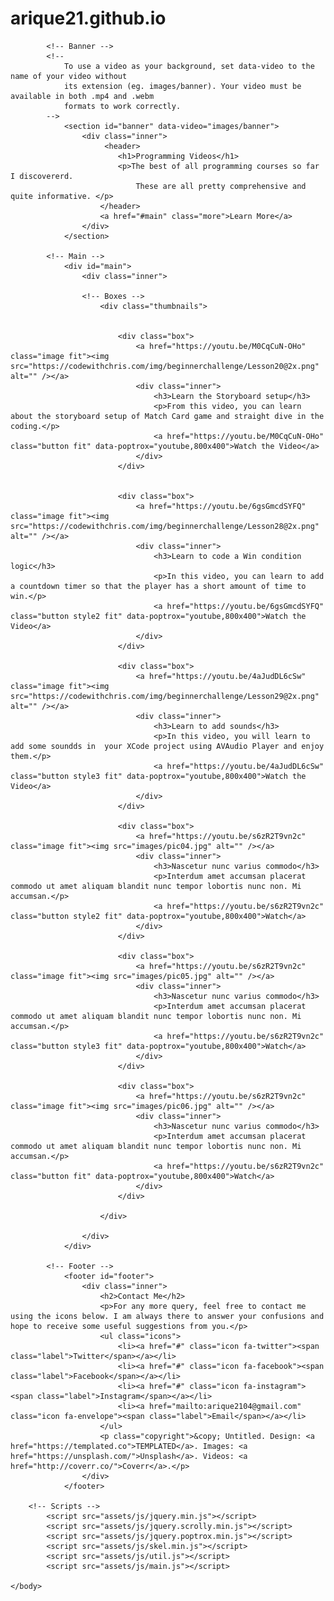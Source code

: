 # arique21.github.io

<!DOCTYPE HTML>
<!--
	Full Motion by TEMPLATED
	templated.co @templatedco
	Released for free under the Creative Commons Attribution 3.0 license (templated.co/license)
-->
<html>
	<head>
		<title>Arique Hasan Lohani</title>
		<meta charset="utf-8" />
		<meta name="viewport" content="width=device-width, initial-scale=1" />
		<link rel="stylesheet" href="assets/css/main.css" />
	</head>
	<body id="top">

			<!-- Banner -->
			<!--
				To use a video as your background, set data-video to the name of your video without
				its extension (eg. images/banner). Your video must be available in both .mp4 and .webm
				formats to work correctly.
			-->
				<section id="banner" data-video="images/banner">
					<div class="inner">
						 <header>
							<h1>Programming Videos</h1>
							<p>The best of all programming courses so far I discovererd.
								These are all pretty comprehensive and quite informative. </p>
						</header>
						<a href="#main" class="more">Learn More</a>
					</div>
				</section>

			<!-- Main -->
				<div id="main">
					<div class="inner">

					<!-- Boxes -->
						<div class="thumbnails">


							<div class="box">
								<a href="https://youtu.be/M0CqCuN-OHo" class="image fit"><img src="https://codewithchris.com/img/beginnerchallenge/Lesson20@2x.png" alt="" /></a>
								<div class="inner">
									<h3>Learn the Storyboard setup</h3>
									<p>From this video, you can learn about the storyboard setup of Match Card game and straight dive in the coding.</p>
									<a href="https://youtu.be/M0CqCuN-OHo" class="button fit" data-poptrox="youtube,800x400">Watch the Video</a>
								</div>
							</div>


							<div class="box">
								<a href="https://youtu.be/6gsGmcdSYFQ" class="image fit"><img src="https://codewithchris.com/img/beginnerchallenge/Lesson28@2x.png" alt="" /></a>
								<div class="inner">
									<h3>Learn to code a Win condition logic</h3>
									<p>In this video, you can learn to add a countdown timer so that the player has a short amount of time to win.</p>
									<a href="https://youtu.be/6gsGmcdSYFQ" class="button style2 fit" data-poptrox="youtube,800x400">Watch the Video</a>
								</div>
							</div>

							<div class="box">
								<a href="https://youtu.be/4aJudDL6cSw" class="image fit"><img src="https://codewithchris.com/img/beginnerchallenge/Lesson29@2x.png" alt="" /></a>
								<div class="inner">
									<h3>Learn to add sounds</h3>
									<p>In this video, you will learn to add some soundds in  your XCode project using AVAudio Player and enjoy them.</p>
									<a href="https://youtu.be/4aJudDL6cSw" class="button style3 fit" data-poptrox="youtube,800x400">Watch the Video</a>
								</div>
							</div>

							<div class="box">
								<a href="https://youtu.be/s6zR2T9vn2c" class="image fit"><img src="images/pic04.jpg" alt="" /></a>
								<div class="inner">
									<h3>Nascetur nunc varius commodo</h3>
									<p>Interdum amet accumsan placerat commodo ut amet aliquam blandit nunc tempor lobortis nunc non. Mi accumsan.</p>
									<a href="https://youtu.be/s6zR2T9vn2c" class="button style2 fit" data-poptrox="youtube,800x400">Watch</a>
								</div>
							</div>

							<div class="box">
								<a href="https://youtu.be/s6zR2T9vn2c" class="image fit"><img src="images/pic05.jpg" alt="" /></a>
								<div class="inner">
									<h3>Nascetur nunc varius commodo</h3>
									<p>Interdum amet accumsan placerat commodo ut amet aliquam blandit nunc tempor lobortis nunc non. Mi accumsan.</p>
									<a href="https://youtu.be/s6zR2T9vn2c" class="button style3 fit" data-poptrox="youtube,800x400">Watch</a>
								</div>
							</div>

							<div class="box">
								<a href="https://youtu.be/s6zR2T9vn2c" class="image fit"><img src="images/pic06.jpg" alt="" /></a>
								<div class="inner">
									<h3>Nascetur nunc varius commodo</h3>
									<p>Interdum amet accumsan placerat commodo ut amet aliquam blandit nunc tempor lobortis nunc non. Mi accumsan.</p>
									<a href="https://youtu.be/s6zR2T9vn2c" class="button fit" data-poptrox="youtube,800x400">Watch</a>
								</div>
							</div>

						</div>

					</div>
				</div>

			<!-- Footer -->
				<footer id="footer">
					<div class="inner">
						<h2>Contact Me</h2>
						<p>For any more query, feel free to contact me using the icons below. I am always there to answer your confusions and hope to receive some useful suggestions from you.</p>
						<ul class="icons">
							<li><a href="#" class="icon fa-twitter"><span class="label">Twitter</span></a></li>
							<li><a href="#" class="icon fa-facebook"><span class="label">Facebook</span></a></li>
							<li><a href="#" class="icon fa-instagram"><span class="label">Instagram</span></a></li>
							<li><a href="mailto:arique2104@gmail.com" class="icon fa-envelope"><span class="label">Email</span></a></li>
						</ul>
						<p class="copyright">&copy; Untitled. Design: <a href="https://templated.co">TEMPLATED</a>. Images: <a href="https://unsplash.com/">Unsplash</a>. Videos: <a href="http://coverr.co/">Coverr</a>.</p>
					</div>
				</footer>

		<!-- Scripts -->
			<script src="assets/js/jquery.min.js"></script>
			<script src="assets/js/jquery.scrolly.min.js"></script>
			<script src="assets/js/jquery.poptrox.min.js"></script>
			<script src="assets/js/skel.min.js"></script>
			<script src="assets/js/util.js"></script>
			<script src="assets/js/main.js"></script>

	</body>
</html>
